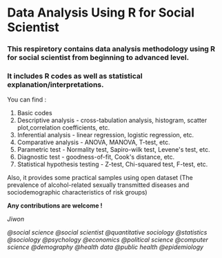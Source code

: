 # Data Analysis Using R for Social Scientist

### This respiretory contains data analysis methodology using R for social scientist from beginning to advanced level.

### It includes R codes as well as statistical explanation/interpretations. 
  
You can find :
1) Basic codes
2) Descriptive analysis - cross-tabulation analysis, histogram, scatter plot,correlation coefficients, etc.
3) Inferential analysis - linear regression, logistic regression, etc. 
4) Comparative analysis - ANOVA, MANOVA, T-test, etc.
5) Parametric test - Normality test, Sapiro-wilk test, Levene's test, etc. 
6) Diagnostic test - goodness-of-fit, Cook's distance, etc.
7) Statistical hypothesis testing - Z-test, Chi-squared test, F-test, etc.

Also, it provides some practical samples using open dataset 
(The prevalence of alcohol-related sexually transmitted diseases and sociodemographic characteristics of risk groups)

**Any contributions are welcome !**

*Jiwon*



*@social science @social scientist @quantitative sociology @statistics @sociology @psychology @economics @political science @computer science @demography @health data @public health @epidemiology*

